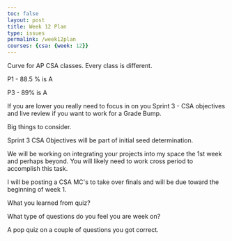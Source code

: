 ```yaml
---
toc: false
layout: post
title: Week 12 Plan
type: issues
permalink: /week12plan
courses: {csa: {week: 12}}
---
```


Curve for AP CSA classes.  Every class is different.

P1 - 88.5 % is A

P3 - 89% is A

If you are lower you really need to focus in on you Sprint 3 - CSA objectives and live review if you want to work for a Grade Bump.

Big things to consider.

Sprint 3 CSA Objectives will be part of initial seed determination.

We will be working on integrating your projects into my space the 1st week and perhaps beyond.  You will likely need to work cross period to accomplish this task.

I will be posting a CSA MC's to take over finals and will be due toward the beginning of week 1.

What you learned from quiz?

What type of questions do you feel you are week on?

A pop quiz on a couple of questions you got correct.